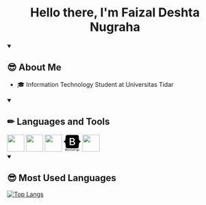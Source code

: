 <h1 align="center">Hello there, I'm Faizal Deshta Nugraha</h1>

<details open>
    <summary><h2> 😎 About Me </h2></summary>
    <ul>
        <li>🎓 Information Technology Student at Universitas Tidar</li>
    </ul>
</details>
<details open>
    <summary><h2 align="left"> ✏ Languages and Tools</h2></summary> 
  <a href="https://reactjs.org"><img src="https://cdn.jsdelivr.net/gh/devicons/devicon/icons/react/react-original.svg" width="40" height="40"/></a> 
  <a href="https://laravel.com/"> <img src="https://cdn.jsdelivr.net/gh/devicons/devicon/icons/laravel/laravel-plain.svg" width="40" height="40" /></a> 
  <a href="https://git-scm.com/"><img src="https://cdn.jsdelivr.net/gh/devicons/devicon/icons/git/git-plain.svg" width="40" height="40"/></a> 
  <a href="https://getbootstrap.com" target="_blank"><img src="https://raw.githubusercontent.com/devicons/devicon/master/icons/bootstrap/bootstrap-plain-wordmark.svg"     alt="bootstrap" width="40" height="40"/></a> 
<a href="https://tailwindcss.com"><img src="https://img.jsdelivr.com/github.com/tailwindlabs.png" width="40" height="40"></a>
</details>
<details open>
    <summary><h2 align="left">😎 Most Used Languages</h2></summary>
    
[![Top Langs](https://github-readme-stats.vercel.app/api/top-langs/?username=fzlfade&layout=pie)](https://github.com/anuraghazra/github-readme-stats)
</details>
    

